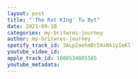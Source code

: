 ```yaml
---
layout: post
title: "'The Rat KIng' Tu Byt"
date: 2021-09-10
categories: my-britwres-journey
author: my-britwres-journey
spotify_track_id: 3ALp2aehmBc5XxNkiyIeKl
youtube_video_id: 
apple_track_id: 1000534885585
youtube_metadata: 
---
```


